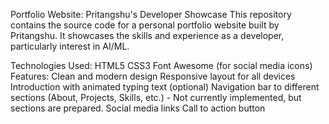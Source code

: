 Portfolio Website: Pritangshu's Developer Showcase
This repository contains the source code for a personal portfolio website built by Pritangshu. It showcases the skills and experience as a developer, particularly interest in AI/ML.

Technologies Used:
HTML5
CSS3
Font Awesome (for social media icons)
Features:
Clean and modern design
Responsive layout for all devices
Introduction with animated typing text (optional)
Navigation bar to different sections (About, Projects, Skills, etc.) - Not currently implemented, but sections are prepared.
Social media links
Call to action button
